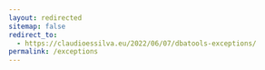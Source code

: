 ```yaml
---
layout: redirected
sitemap: false
redirect_to:
  - https://claudioessilva.eu/2022/06/07/dbatools-exceptions/
permalink: /exceptions
---
```

